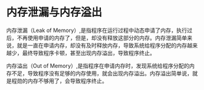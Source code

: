 # 内存泄漏与内存溢出


内存泄漏（Leak of Memory）,是指程序在运行过程中动态申请了内存，执行过后，不再使用申请的内存了，但是，却没有释放这部分的内存。内存泄漏简单来说，就是一直在申请内存，却没有及时释放内存，导致系统给程序分配的内存越来越少，最终导致程序卡顿，甚至出现内存溢出，导致程序终止。

内存溢出（Out of Memory）,是指程序在申请内存时，发现系统给程序分配的内存不足，导致程序没有足够的内存使用，就会出现内存溢出。内存溢出简单说，就是程勋的内存不够用了，会导致程序终止。





















